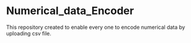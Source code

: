 # Numerical_data_Encoder
This repository created to enable every one to encode numerical data by uploading csv file.
